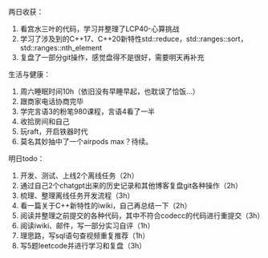 两日收获：
1. 看宫水三叶的代码，学习并整理了LCP40-心算挑战
2. 学习了涉及到的C++17、C++20新特性std::reduce，std::ranges::sort，std::ranges::nth_element
3. 复盘了一部分git操作，感觉盘得不是很好，需要明天再补充

生活与健康：
1. 周六睡眠时间10h（依旧没有早睡早起，也耽误了恰饭...）
2. 跟商家电话协商完毕
3. 学完言语3的粉笔980课程，言语4看了一半
4. 收拾房间和自己
5. 玩raft，开启铁器时代
6. 莫名其妙抽中了一个airpods max？待续。


明日todo：
1. 开发、测试、上线2个离线任务（2h）
2. 通过自己2个chatgpt出来的历史记录和其他博客复盘git各种操作（2h）
3. 梳理、整理离线任务开发流程（3h）
4. 看一篇关于C++新特性的iwiki，自己再总结一下（2h）
5. 阅读并整理之前提交的各种代码，其中不符合codecc的代码进行重提交（3h）
6. 阅读iwiki、邮件，写一部分实习自评（1h）
7. 理思路，写sql语句查视频重复推荐（1h）
8. 写5题leetcode并进行学习和复盘（3h）